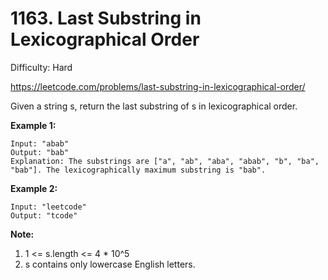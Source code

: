# 1163. Last Substring in Lexicographical Order

Difficulty: Hard

https://leetcode.com/problems/last-substring-in-lexicographical-order/

Given a string s, return the last substring of s in lexicographical order.

**Example 1:**
```
Input: "abab"
Output: "bab"
Explanation: The substrings are ["a", "ab", "aba", "abab", "b", "ba", "bab"]. The lexicographically maximum substring is "bab".
```

**Example 2:**
```
Input: "leetcode"
Output: "tcode"
```

**Note:**

1. 1 <= s.length <= 4 * 10^5
2. s contains only lowercase English letters.
